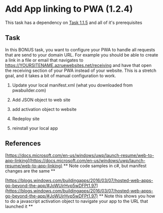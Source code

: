  # Add App linking to PWA (1.2.4)This task has a dependency on [Task 1.1.5](115_Add_WIndows_Features.md) and all of it's prerequisites## Task In this BONUS task, you want to configure your PWA to handle all requests that are send to your domain URL.  For example you should be able to create a link in a file or email that navigates to https://YOURSITENAME.azruewebsites.net/receiving and have that open the receiving section of your PWA instead of your website.   This is a stretch goal, and it takes a bit of manual configuration to work.1. Update your local manifest.xml (what you downloaded from pwabuilder.com)2. Add JSON object to web site3. add activation object to website4. Redeploy site5. reinstall your local app## References[https://docs.microsoft.com/en-us/windows/uwp/launch-resume/web-to-app-linking](https://docs.microsoft.com/en-us/windows/uwp/launch-resume/web-to-app-linking) ** Note code samples in c#, but manifest changes are the same **[https://blogs.windows.com/buildingapps/2016/03/07/hosted-web-apps-go-beyond-the-app/#JoWUjrHvp5wDFPt1.97](https://blogs.windows.com/buildingapps/2016/03/07/hosted-web-apps-go-beyond-the-app/#JoWUjrHvp5wDFPt1.97) ** Note this shows you how to do a javascript activation object to navigate your app to the URL that launched it **
